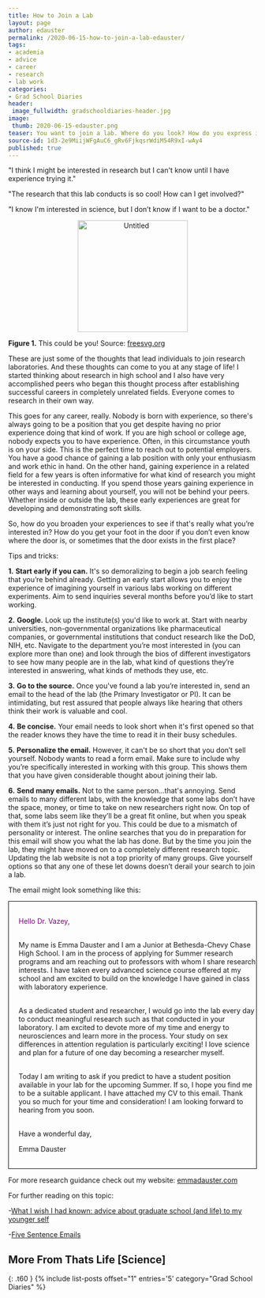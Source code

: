 ```yaml
---
title: How to Join a Lab
layout: page
author: edauster
permalink: /2020-06-15-how-to-join-a-lab-edauster/
tags:
- academia
- advice
- career
- research
- lab work
categories:
- Grad School Diaries
header:
 image_fullwidth: gradschooldiaries-header.jpg
image:
 thumb: 2020-06-15-edauster.png
teaser: You want to join a lab. Where do you look? How do you express interest? What do you say?
source-id: 1d3-2e9MiijWFgAuC6_gRv6FjkqsrWdiM54R9xI-wAy4
published: true
---
```


"I think I might be interested in research but I can't know until I have experience trying it."

"The research that this lab conducts is so cool! How can I get involved?"

"I know I'm interested in science, but I don’t know if I want to be a doctor."

<center><a data-flickr-embed="true" href="https://www.flickr.com/photos/139839751@N06/49860287982/in/dateposted-friend/" title="Untitled"><img src="https://live.staticflickr.com/65535/49860287982_d156ee91a8_o.png" width="223" height="226" alt="Untitled"></a><script async src="//embedr.flickr.com/assets/client-code.js" charset="utf-8"></script></center>

**Figure 1.** This could be you! Source: [freesvg.org](https://freesvg.org/)

These are just some of the thoughts that lead individuals to join research laboratories.  And these thoughts can come to you at any stage of life!  I started thinking about research in high school and I also have very accomplished peers who began this thought process after establishing successful careers in completely unrelated fields.  Everyone comes to research in their own way.

This goes for any career, really.  Nobody is born with experience, so there's always going to be a position that you get despite having no prior experience doing that kind of work.    If you are high school or college age, nobody expects you to have experience.  Often, in this circumstance youth is on your side.  This is the perfect time to reach out to potential employers.  You have a good chance of gaining a lab position with only your enthusiasm and work ethic in hand.  On the other hand, gaining experience in a related field for a few years is often informative for what kind of research you might be interested in conducting.  If you spend those years gaining experience in other ways and learning about yourself, you will not be behind your peers.  Whether inside or outside the lab, these early experiences are great for developing and demonstrating soft skills.

So, how do you broaden your experiences to see if that's really what you’re interested in?  How do you get your foot in the door if you don’t even know where the door is, or sometimes that the door exists in the first place?

Tips and tricks:

**1.**   **Start early if you can.**  It's so demoralizing to begin a job search feeling that you’re behind already.  Getting an early start allows you to enjoy the experience of imagining yourself in various labs working on different experiments.  Aim to send inquiries several months before you’d like to start working.

**2.**   **Google.**  Look up the institute(s) you'd like to work at.  Start with nearby universities, non-governmental organizations like pharmaceutical companies, or governmental institutions that conduct research like the DoD, NIH, etc.  Navigate to the department you’re most interested in (you can explore more than one) and look through the bios of different investigators to see how many people are in the lab, what kind of questions they’re interested in answering, what kinds of methods they use, etc.

**3.**   **Go to the source.**  Once you've found a lab you’re interested in, send an email to the head of the lab (the Primary Investigator or PI).  It can be intimidating, but rest assured that people always like hearing that others think their work is valuable and cool.

**4.**   **Be concise.**  Your email needs to look short when it's first opened so that the reader knows they have the time to read it in their busy schedules. 

**5.**   **Personalize the email.**  However, it can't be so short that you don’t sell yourself.  Nobody wants to read a form email.  Make sure to include why you’re specifically interested in working with this group.  This shows them that you have given considerable thought about joining their lab.

**6.**   **Send many emails.**  Not to the same person...that's annoying.  Send emails to many different labs, with the knowledge that some labs don’t have the space, money, or time to take on new researchers right now.  On top of that, some labs seem like they’ll be a great fit online, but when you speak with them it’s just not right for you.  This could be due to a mismatch of personality or interest.  The online searches that you do in preparation for this email will show you what the lab has done.  But by the time you join the lab, they might have moved on to a completely different research topic.  Updating the lab website is not a top priority of many groups.  Give yourself options so that any one of these let downs doesn’t derail your search to join a lab.

The email might look something like this:

<div style="border: 1px solid black"><span style="padding-left: 20px; display:block"><p style="color:purple;"><br>Hello Dr. Vazey,<br><br>

My name is Emma Dauster and I am a Junior at Bethesda-Chevy Chase High School.  I am in the process of applying for Summer research programs and am reaching out to professors with whom I share research interests.  I have taken every advanced science course offered at my school and am excited to build on the knowledge I have gained in class with laboratory experience. <br><br>

As a dedicated student and researcher, I would go into the lab every day to conduct meaningful research such as that conducted in your laboratory.  I am excited to devote more of my time and energy to neurosciences and learn more in the process.  Your study on sex differences in attention regulation is particularly exciting!  I love science and plan for a future of one day becoming a researcher myself.<br><br>

Today I am writing to ask if you predict to have a student position available in your lab for the upcoming Summer.  If so, I hope you find me to be a suitable applicant.  I have attached my CV to this email.  Thank you so much for your time and consideration!  I am looking forward to hearing from you soon.<br><br>

Have a wonderful day,<br>

Emma Dauster<br><br></p></span></div>

For more research guidance check out my website:  [emmadauster.com](https://emmadauster.com/)

For further reading on this topic:

-[What I wish I had known: advice about graduate school (and life) to my younger self](http://thatslifesci.com.s3-website-us-east-1.amazonaws.com/2017-10-16-What-I-Wish-I-Had-Known-LHancock/)

-[Five Sentence Emails](http://thatslifesci.com.s3-website-us-east-1.amazonaws.com/2016-05-26-Five-Sentence-Emails-EKuras/)

## More From Thats Life [Science]
{: .t60 }
{% include list-posts offset="1" entries='5' category="Grad School Diaries" %}
